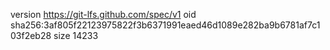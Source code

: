 version https://git-lfs.github.com/spec/v1
oid sha256:3af805f22123975822f3b6371991eaed46d1089e282ba9b6781af7c103f2eb28
size 14233
